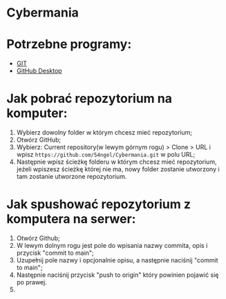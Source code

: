 # Cybermania

# Potrzebne programy:

+ [GIT](https://git-scm.com/downloads)
+ [GitHub Desktop](https://desktop.github.com/)

# Jak pobrać repozytorium na komputer:
1. Wybierz dowolny folder w którym chcesz mieć repozytorium;
2. Otwórz GitHub;
3. Wybierz: Current repository(w lewym górnym rogu) > Clone > URL i wpisz ```https://github.com/54ngel/Cybermania.git``` w polu URL;
4. Następnie wpisz ścieżkę folderu w którym chcesz mieć repozytorium, jeżeli wpiszesz ścieżkę której nie ma, nowy folder zostanie utworzony i tam zostanie utworzone repozytorium.

# Jak spushować repozytorium z komputera na serwer:
1. Otwórz Github;
2. W lewym dolnym rogu jest pole do wpisania nazwy commita, opis i przycisk "commit to main";
3. Uzupełnij pole nazwy i opcjonalnie opisu, a następnie naciśnij "commit to main";
4. Następnie naciśnij przycisk "push to origin" który powinien pojawić się po prawej.
5. 
